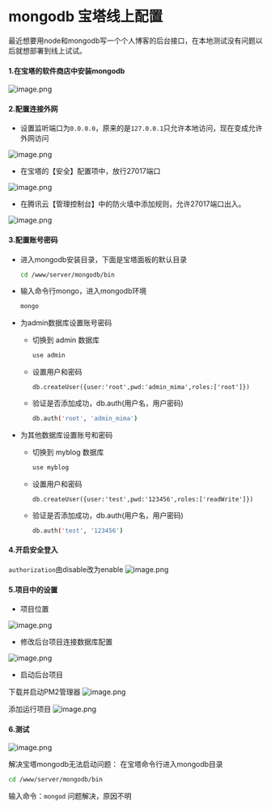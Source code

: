# mongodb 宝塔线上配置

最近想要用node和mongodb写一个个人博客的后台接口，在本地测试没有问题以后就想部署到线上试试。

#### 1.在宝塔的软件商店中安装mongodb

![image.png](https://segmentfault.com/img/bVcR9Fj)

#### 2.配置连接外网

- 设置监听端口为`0.0.0.0`，原来的是`127.0.0.1`只允许本地访问，现在变成允许外网访问

![image.png](https://segmentfault.com/img/bVcR9Fx)

- 在宝塔的【安全】配置项中，放行27017端口

![image.png](https://segmentfault.com/img/bVcR9FF)

- 在腾讯云【管理控制台】中的防火墙中添加规则，允许27017端口出入。

![image.png](https://segmentfault.com/img/bVcR9FJ)

#### 3.配置账号密码

- 进入mongodb安装目录，下面是宝塔面板的默认目录

  ```bash
  cd /www/server/mongodb/bin
  ```

  

- 输入命令行mongo，进入mongodb环境

  ```bash
  mongo
  ```

  

- 为admin数据库设置账号密码

  - 切换到 admin 数据库

    ```bash
    use admin
    ```

    

  - 设置用户和密码

    ```reasonml
    db.createUser({user:'root',pwd:'admin_mima',roles:['root']})
    ```

  - 验证是否添加成功，db.auth(用户名，用户密码)

    ```bash
    db.auth('root', 'admin_mima')
    ```

    

- 为其他数据库设置账号和密码

  - 切换到 myblog 数据库

    ```bash
    use myblog
    ```

    

  - 设置用户和密码

    ```reasonml
    db.createUser({user:'test',pwd:'123456',roles:['readWrite']})
    ```

  - 验证是否添加成功，db.auth(用户名，用户密码)

    ```bash
    db.auth('test', '123456')
    ```

    

#### 4.开启安全登入

`authorization`由disable改为enable
![image.png](https://segmentfault.com/img/bVcR9G8)

#### 5.项目中的设置

- 项目位置

![image.png](https://segmentfault.com/img/bVcR9Ho)

- 修改后台项目连接数据库配置

![image.png](https://segmentfault.com/img/bVcR9If)

- 启动后台项目

下载并启动PM2管理器
![image.png](https://segmentfault.com/img/bVcR9Iq)

添加运行项目
![image.png](https://segmentfault.com/img/bVcR9IA)

#### 6.测试

![image.png](https://segmentfault.com/img/bVcR9I0)

解决宝塔mongodb无法启动问题：
在宝塔命令行进入mongodb目录

```bash
cd /www/server/mongodb/bin
```

输入命令：`mongod`
问题解决，原因不明
